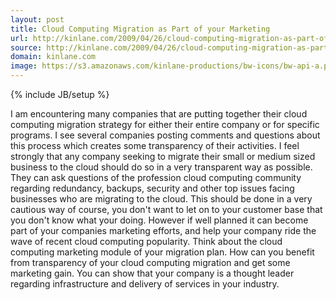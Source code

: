 ```yaml
---
layout: post
title: Cloud Computing Migration as Part of your Marketing
url: http://kinlane.com/2009/04/26/cloud-computing-migration-as-part-of-your-marketing/
source: http://kinlane.com/2009/04/26/cloud-computing-migration-as-part-of-your-marketing/
domain: kinlane.com
image: https://s3.amazonaws.com/kinlane-productions/bw-icons/bw-api-a.png
---
```

{% include JB/setup %}

<p>
     I am encountering many companies that are putting together their cloud computing migration strategy for either their entire company or for specific programs. I see several companies posting comments and questions about this process which creates some transparency of their activities. I feel strongly that any company seeking to migrate their small or medium sized business to the cloud should do so in a very transparent way as possible. They can ask questions of the profession cloud computing community regarding redundancy, backups, security and other top issues facing businesses who are migrating to the cloud. This should be done in a very cautious way of course, you don't want to let on to your customer base that you don't know what your doing. However if well planned it can become part of your companies marketing efforts, and help your company ride the wave of recent cloud computing popularity. Think about the cloud computing marketing module of your migration plan. How can you benefit from transparency of your cloud computing migration and get some marketing gain. You can show that your company is a thought leader regarding infrastructure and delivery of services in your industry.
</p>